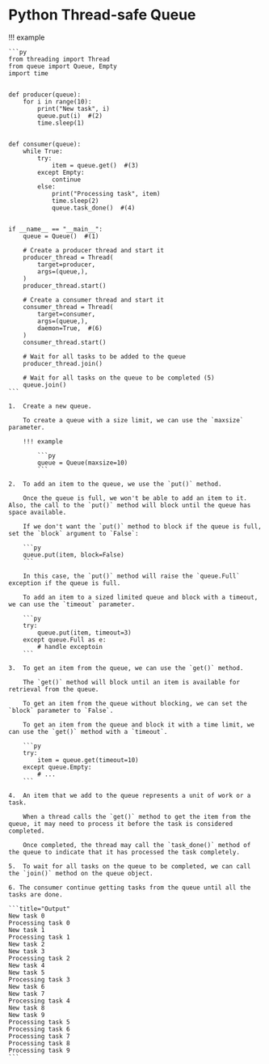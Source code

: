 # Python Thread-safe Queue

!!! example

    ```py
    from threading import Thread
    from queue import Queue, Empty
    import time


    def producer(queue):
        for i in range(10):
            print("New task", i)
            queue.put(i)  #(2)
            time.sleep(1)


    def consumer(queue):
        while True:
            try:
                item = queue.get()  #(3)
            except Empty:
                continue
            else:
                print("Processing task", item)
                time.sleep(2)
                queue.task_done()  #(4)


    if __name__ == "__main__":
        queue = Queue()  #(1)

        # Create a producer thread and start it
        producer_thread = Thread(
            target=producer,
            args=(queue,),
        )
        producer_thread.start()

        # Create a consumer thread and start it
        consumer_thread = Thread(
            target=consumer,
            args=(queue,),
            daemon=True,  #(6)
        )
        consumer_thread.start()

        # Wait for all tasks to be added to the queue
        producer_thread.join()

        # Wait for all tasks on the queue to be completed (5)
        queue.join()
    ```

    1.  Create a new queue.
        
        To create a queue with a size limit, we can use the `maxsize` parameter.

        !!! example

            ```py
            queue = Queue(maxsize=10)
            ```

    2.  To add an item to the queue, we use the `put()` method.

        Once the queue is full, we won't be able to add an item to it. Also, the call to the `put()` method will block until the queue has space available.

        If we don't want the `put()` method to block if the queue is full, set the `block` argument to `False`:

        ```py
        queue.put(item, block=False)
        ```

        In this case, the `put()` method will raise the `queue.Full` exception if the queue is full.

        To add an item to a sized limited queue and block with a timeout, we can use the `timeout` parameter.

        ```py
        try:
            queue.put(item, timeout=3)
        except queue.Full as e:
            # handle exceptoin
        ```

    3.  To get an item from the queue, we can use the `get()` method.

        The `get()` method will block until an item is available for retrieval from the queue.

        To get an item from the queue without blocking, we can set the `block` parameter to `False`.

        To get an item from the queue and block it with a time limit, we can use the `get()` method with a `timeout`.

        ```py
        try:
            item = queue.get(timeout=10)
        except queue.Empty:
            # ...
        ```

    4.  An item that we add to the queue represents a unit of work or a task.

        When a thread calls the `get()` method to get the item from the queue, it may need to process it before the task is considered completed.

        Once completed, the thread may call the `task_done()` method of the queue to indicate that it has processed the task completely.

    5.  To wait for all tasks on the queue to be completed, we can call the `join()` method on the queue object.

    6. The consumer continue getting tasks from the queue until all the tasks are done.

    ```title="Output"
    New task 0
    Processing task 0
    New task 1
    Processing task 1
    New task 2
    New task 3
    Processing task 2
    New task 4
    New task 5
    Processing task 3
    New task 6
    New task 7
    Processing task 4
    New task 8
    New task 9
    Processing task 5
    Processing task 6
    Processing task 7
    Processing task 8
    Processing task 9
    ```